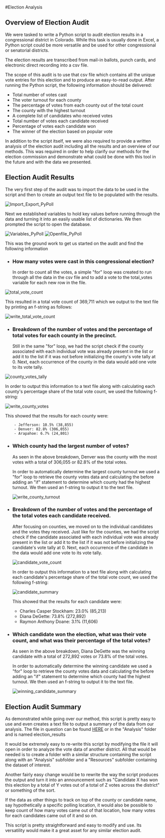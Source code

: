 #Election Analysis

## Overview of Election Audit

We were tasked to write a Python script to audit election results in a congressional district in Colorado. While this task is usually done in Excel, a Python script could be more versatile and be used for other congressional or senatorial districts.

The election results are transcribed from mail-in ballots, punch cards, and electronic direct recording into a csv file.

The scope of this audit is to use that csv file which contains all the unique vote entries for this election and to produce an easy-to-read output. After running the Python script, the following information should be delivered:


* Total number of votes cast
* The voter turnout for each county
* The percentage of votes from each county out of the total count
* The county with the highest turnout
* A complete list of candidates who received votes
* Total number of votes each candidate received
* Percentage of votes each candidate won
* The winner of the election based on popular vote

In addition to the script itself, we were also required to provide a written analysis of the election audit including all the results and an overview of our methods. This was required in order to help clarify our methods for the election commission and demonstrate what could be done with this tool in the future and with the data we presented.



## Election Audit Results

The very first step of the audit was to import the data to be used in the script and then to create an output text file to be populated with the results.

![Import_Export_PyPoll](https://user-images.githubusercontent.com/76575162/118425241-64578280-b68e-11eb-9265-edf8ed3f9601.png)

Next we established variables to hold key values before running through the data and turning it into an easily usable list of dictionaries. We then prompted the script to open the database.

![Variables_PyPoll](https://user-images.githubusercontent.com/76575162/118425301-85b86e80-b68e-11eb-8830-da8cd958cf7a.png)
![Openfile_PyPoll](https://user-images.githubusercontent.com/76575162/118425352-a7b1f100-b68e-11eb-9d89-bba0aae98824.png)


This was the ground work to get us started on the audit and find the following information


* ### How many votes were cast in this congressional election?

	In order to count all the votes, a simple "for" loop was created to run through all the data in the csv file and to add a vote to the total_votes variable for each new row in the file.
	
![total_vote_count](https://user-images.githubusercontent.com/76575162/118425438-d4660880-b68e-11eb-99f5-fca72dc33620.png)

This resulted in a total vote count of 369,711 which we output to the text file by printing an f-string as follows:

	
![write_total_vote_count](https://user-images.githubusercontent.com/76575162/118425538-fe1f2f80-b68e-11eb-947c-eba3d44247c3.png)




* ### Breakdown of the number of votes and the percentage of total votes for each county in the precinct.

	Still in the same "for" loop, we had the script check if the county associated with each individual vote was already present in the list or add it to the list if it was not before initializing the county's vote tally at 0.
	Next, each occurrence of the county in the data would add one vote to its vote tally. 
	
![county_votes_tally](https://user-images.githubusercontent.com/76575162/118425597-1ee78500-b68f-11eb-8243-f590d19728bb.png)

	
In order to output this information to a text file along with calculating each county's percentage share of the total vote count, we used the following f-string: 

![write_county_votes](https://user-images.githubusercontent.com/76575162/118425929-d7adc400-b68f-11eb-872b-607bb55fd882.png)

	  
This showed that the results for each county were:

		- Jefferson: 10.5% (38,855)
		- Denver: 82.8% (306,055)
		- Arapahoe: 6.7% (24,801)

* ### Which county had the largest number of votes?

	As seen in the above breakdown, Denver was the county with the most votes with a total of 306,055 or 82.8% of the total votes. 
	
	In order to automatically determine the largest county turnout we used a "for" loop to retrieve the county votes data and calculating the  before adding an "if" statement to determine which county had the highest turnout. We then used an f-string to output it to the text file.
	
	![write_county_turnout](https://user-images.githubusercontent.com/76575162/118425986-fe6bfa80-b68f-11eb-9daa-789152648626.png)


* ### Breakdown of the number of votes and the percentage of the total votes each candidate received.

	After focusing on counties, we moved on to the individual candidates and the votes they received. Just like for the counties, we had the script check if the candidate associated with each individual vote was already present in the list or add it to the list if it was not before initializing the candidate's vote tally at 0.
	Next, each occurrence of the candidate in the data would add one vote to its vote tally.
	
	![candidate_vote_count](https://user-images.githubusercontent.com/76575162/118426082-24919a80-b690-11eb-8b8b-4e470c662117.png)

	
	In order to output this information to a text file along with calculating each candidate's percentage share of the total vote count, we used the following f-string:
	
	![candidate_summary](https://user-images.githubusercontent.com/76575162/118426132-468b1d00-b690-11eb-9300-91db78972190.png)

	
	This showed that the results for each candidate were:
	- Charles Casper Stockham: 23.0% (85,213)
	- Diana DeGette: 73.8% (272,892)
	- Raymon Anthony Doane: 3.1% (11,606)   

* ### Which candidate won the election, what was their vote count, and what was their percentage of the total votes?

	As seen in the above breakdown, Diana DeGette was the winning candidate with a total of 272,892 votes or 73.8% of the total votes. 

	In order to automatically determine the winning candidate we used a "for" loop to retrieve the county votes data and calculating the  before adding an "if" statement to determine which county had the highest turnout. We then used an f-string to output it to the text file.
	
	![winning_candidate_summary](https://user-images.githubusercontent.com/76575162/118426254-82be7d80-b690-11eb-9087-75fcb9259722.png)




## Election Audit Summary


As demonstrated while going over our method, this script is pretty easy to use and even creates a text file to output a summary of the data from our analysis. The file in question can be found [HERE](https://github.com/MuzX9p088KKe/Module-3-Challenge/blob/main/Analysis/election_results.txt) or in the "Analysis" folder and is named election_results

It would be extremely easy to re-write this script by modifying the file it will open in order to analyze the vote data of another district. All that would be needed is to create a folder with a similar structure containing the script along with an "Analysis" subfolder and a "Resources" subfolder containing the dataset of interest.

Another fairly easy change would be to rewrite the way the script produces the output and turn it into an announcement such as "Candidate X has won this election by a total of Y votes out of a total of Z votes across the district" or something of the sort.

If the data as other things to track on top of the county or candidate name, say hypothetically a specific polling location, it would also be possible to keep count of how many votes came out of that location, how many votes for each candidates came out of it and so on.

This script is pretty straightforward and easy to modify and use. Its versatility would make it a great asset for any similar election audit.

